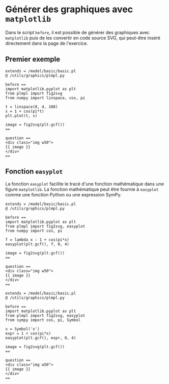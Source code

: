 # Générer des graphiques avec `matplotlib`

Dans le script `before`, il est possible de générer des graphiques avec `matplotlib` puis de les convertir en code source SVG, qui peut-être inséré directement dans la page de l'exercice.

## Premier exemple

```
extends = /model/basic/basic.pl
@ /utils/graphics/plmpl.py

before ==
import matplotlib.pyplot as plt
from plmpl import fig2svg
from numpy import linspace, cos, pi

t = linspace(0, 4, 100)
s = 1 + cos(pi*t)
plt.plot(t, s)

image = fig2svg(plt.gcf())
==

question ==
<div class="img w50">
{{ image }}
</div>
==
```

## Fonction `easyplot`

La fonction `easyplot` facilite le tracé d'une fonction mathématique dans une figure `matplotlib`. La fonction mathématique peut être fournie à `easyplot` comme une fonction Python ou une expression SymPy.

```
extends = /model/basic/basic.pl
@ /utils/graphics/plmpl.py

before ==
import matplotlib.pyplot as plt
from plmpl import fig2svg, easyplot
from numpy import cos, pi

f = lambda x : 1 + cos(pi*x)
easyplot(plt.gcf(), f, 0, 4)

image = fig2svg(plt.gcf())
==

question ==
<div class="img w50">
{{ image }}
</div>
==
```

```
extends = /model/basic/basic.pl
@ /utils/graphics/plmpl.py

before ==
import matplotlib.pyplot as plt
from plmpl import fig2svg, easyplot
from sympy import cos, pi, Symbol

x = Symbol('x')
expr = 1 + cos(pi*x)
easyplot(plt.gcf(), expr, 0, 4)

image = fig2svg(plt.gcf())
==

question ==
<div class="img w50">
{{ image }}
</div>
==
```
